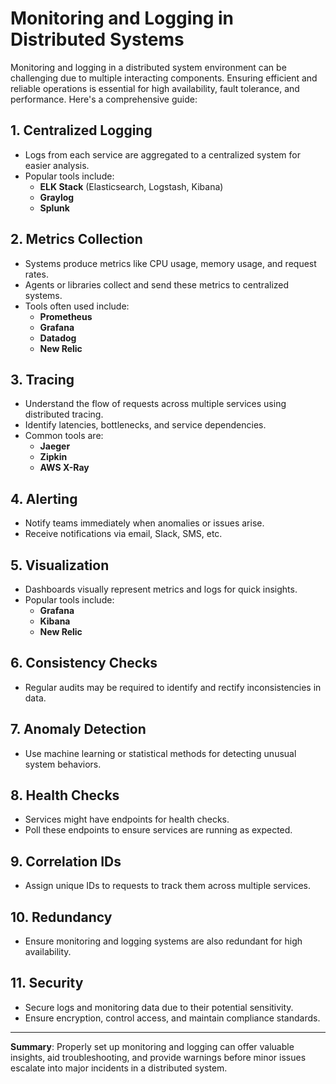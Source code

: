 # Monitoring and Logging in Distributed Systems

Monitoring and logging in a distributed system environment can be challenging due to multiple interacting components. Ensuring efficient and reliable operations is essential for high availability, fault tolerance, and performance. Here's a comprehensive guide:

## 1. Centralized Logging

- Logs from each service are aggregated to a centralized system for easier analysis.
- Popular tools include:
  - **ELK Stack** (Elasticsearch, Logstash, Kibana)
  - **Graylog**
  - **Splunk**

## 2. Metrics Collection

- Systems produce metrics like CPU usage, memory usage, and request rates.
- Agents or libraries collect and send these metrics to centralized systems.
- Tools often used include:
  - **Prometheus**
  - **Grafana**
  - **Datadog**
  - **New Relic**

## 3. Tracing

- Understand the flow of requests across multiple services using distributed tracing.
- Identify latencies, bottlenecks, and service dependencies.
- Common tools are:
  - **Jaeger**
  - **Zipkin**
  - **AWS X-Ray**

## 4. Alerting

- Notify teams immediately when anomalies or issues arise.
- Receive notifications via email, Slack, SMS, etc.
  
## 5. Visualization

- Dashboards visually represent metrics and logs for quick insights.
- Popular tools include:
  - **Grafana**
  - **Kibana**
  - **New Relic**

## 6. Consistency Checks

- Regular audits may be required to identify and rectify inconsistencies in data.

## 7. Anomaly Detection

- Use machine learning or statistical methods for detecting unusual system behaviors.

## 8. Health Checks

- Services might have endpoints for health checks.
- Poll these endpoints to ensure services are running as expected.

## 9. Correlation IDs

- Assign unique IDs to requests to track them across multiple services.
  
## 10. Redundancy

- Ensure monitoring and logging systems are also redundant for high availability.

## 11. Security

- Secure logs and monitoring data due to their potential sensitivity.
- Ensure encryption, control access, and maintain compliance standards.

---

**Summary**: Properly set up monitoring and logging can offer valuable insights, aid troubleshooting, and provide warnings before minor issues escalate into major incidents in a distributed system.

